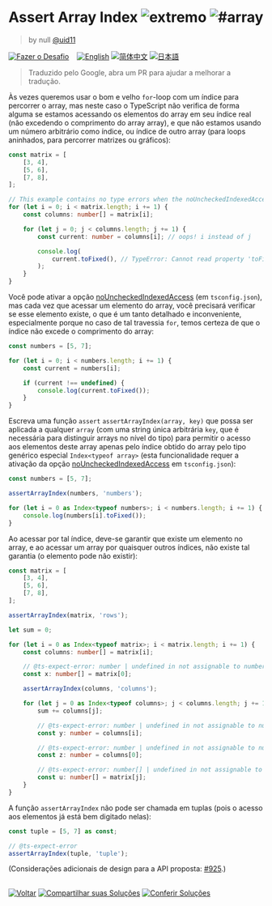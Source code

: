 <!--info-header-start--><h1>Assert Array Index <img src="https://img.shields.io/badge/-extremo-b11b8d" alt="extremo"/> <img src="https://img.shields.io/badge/-%23array-999" alt="#array"/></h1><blockquote><p>by null <a href="https://github.com/uid11" target="_blank">@uid11</a></p></blockquote><p><a href="https://tsch.js.org/925/play/pt-BR" target="_blank"><img src="https://img.shields.io/badge/-Fazer%20o%20Desafio-3178c6?logo=typescript&logoColor=white" alt="Fazer o Desafio"/></a> &nbsp;&nbsp;&nbsp;<a href="./README.md" target="_blank"><img src="https://img.shields.io/badge/-English-gray" alt="English"/></a>  <a href="./README.zh-CN.md" target="_blank"><img src="https://img.shields.io/badge/-%E7%AE%80%E4%BD%93%E4%B8%AD%E6%96%87-gray" alt="简体中文"/></a>  <a href="./README.ja.md" target="_blank"><img src="https://img.shields.io/badge/-%E6%97%A5%E6%9C%AC%E8%AA%9E-gray" alt="日本語"/></a> </p><!--info-header-end-->

> Traduzido pelo Google, abra um PR para ajudar a melhorar a tradução.

Às vezes queremos usar o bom e velho `for`-loop com um índice para percorrer o array, mas neste caso o TypeScript não verifica de forma alguma se estamos acessando os elementos do array em seu índice real (não excedendo o comprimento do array array), e que não estamos usando um número arbitrário como índice, ou índice de outro array (para loops aninhados, para percorrer matrizes ou gráficos):
```ts
const matrix = [
    [3, 4],
    [5, 6],
    [7, 8],
];

// This example contains no type errors when the noUncheckedIndexedAccess option is off.
for (let i = 0; i < matrix.length; i += 1) {
    const columns: number[] = matrix[i];

    for (let j = 0; j < columns.length; j += 1) {
        const current: number = columns[i]; // oops! i instead of j

        console.log(
            current.toFixed(), // TypeError: Cannot read property 'toFixed' of undefined
        );
    }
}
```

Você pode ativar a opção [noUncheckedIndexedAccess](https://www.typescriptlang.org/tsconfig#noUncheckedIndexedAccess) (em `tsconfig.json`), mas cada vez que acessar um elemento do array, você precisará verificar se esse elemento existe, o que é um tanto detalhado e inconveniente, especialmente porque no caso de tal travessia `for`, temos certeza de que o índice não excede o comprimento do array:
```ts
const numbers = [5, 7];

for (let i = 0; i < numbers.length; i += 1) {
    const current = numbers[i];

    if (current !== undefined) {
        console.log(current.toFixed());
    }
}
```

Escreva uma função `assert` `assertArrayIndex(array, key)` que possa ser aplicada a qualquer `array` (com uma string única arbitrária `key`, que é necessária para distinguir arrays no nível do tipo) para permitir o acesso aos elementos deste array apenas pelo índice obtido do array pelo tipo genérico especial `Index<typeof array>` (esta funcionalidade requer a ativação da opção [noUncheckedIndexedAccess](https://www.typescriptlang.org/tsconfig#noUncheckedIndexedAccess) em `tsconfig.json`):
```ts
const numbers = [5, 7];

assertArrayIndex(numbers, 'numbers');

for (let i = 0 as Index<typeof numbers>; i < numbers.length; i += 1) {
    console.log(numbers[i].toFixed());
}
```

Ao acessar por tal índice, deve-se garantir que existe um elemento no array, e ao acessar um array por quaisquer outros índices, não existe tal garantia (o elemento pode não existir):
```ts
const matrix = [
    [3, 4],
    [5, 6],
    [7, 8],
];

assertArrayIndex(matrix, 'rows');

let sum = 0;

for (let i = 0 as Index<typeof matrix>; i < matrix.length; i += 1) {
    const columns: number[] = matrix[i];

    // @ts-expect-error: number | undefined in not assignable to number
    const x: number[] = matrix[0];

    assertArrayIndex(columns, 'columns');

    for (let j = 0 as Index<typeof columns>; j < columns.length; j += 1) {
        sum += columns[j];

        // @ts-expect-error: number | undefined in not assignable to number
        const y: number = columns[i];

        // @ts-expect-error: number | undefined in not assignable to number
        const z: number = columns[0];

        // @ts-expect-error: number[] | undefined in not assignable to number[]
        const u: number[] = matrix[j];
    }
}
```

A função `assertArrayIndex` não pode ser chamada em tuplas (pois o acesso aos elementos já está bem digitado nelas):
```ts
const tuple = [5, 7] as const;

// @ts-expect-error
assertArrayIndex(tuple, 'tuple');
```

(Considerações adicionais de design para a API proposta: [#925](https://github.com/type-challenges/type-challenges/issues/925#issuecomment-780889329).)

<!--info-footer-start--><br><a href="../../README.pt-BR.md" target="_blank"><img src="https://img.shields.io/badge/-Voltar-grey" alt="Voltar"/></a> <a href="https://tsch.js.org/925/answer/pt-BR" target="_blank"><img src="https://img.shields.io/badge/-Compartilhar%20suas%20Solu%C3%A7%C3%B5es-teal" alt="Compartilhar suas Soluções"/></a> <a href="https://tsch.js.org/925/solutions" target="_blank"><img src="https://img.shields.io/badge/-Conferir%20Solu%C3%A7%C3%B5es-de5a77?logo=awesome-lists&logoColor=white" alt="Conferir Soluções"/></a> <!--info-footer-end-->